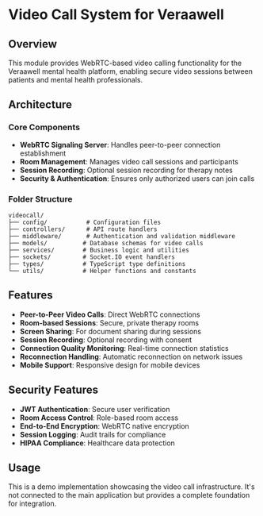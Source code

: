 # Video Call System for Veraawell

## Overview
This module provides WebRTC-based video calling functionality for the Veraawell mental health platform, enabling secure video sessions between patients and mental health professionals.

## Architecture

### Core Components
- **WebRTC Signaling Server**: Handles peer-to-peer connection establishment
- **Room Management**: Manages video call sessions and participants
- **Session Recording**: Optional session recording for therapy notes
- **Security & Authentication**: Ensures only authorized users can join calls

### Folder Structure
```
videocall/
├── config/           # Configuration files
├── controllers/      # API route handlers
├── middleware/       # Authentication and validation middleware
├── models/          # Database schemas for video calls
├── services/        # Business logic and utilities
├── sockets/         # Socket.IO event handlers
├── types/           # TypeScript type definitions
└── utils/           # Helper functions and constants
```

## Features
- **Peer-to-Peer Video Calls**: Direct WebRTC connections
- **Room-based Sessions**: Secure, private therapy rooms
- **Screen Sharing**: For document sharing during sessions
- **Session Recording**: Optional recording with consent
- **Connection Quality Monitoring**: Real-time connection statistics
- **Reconnection Handling**: Automatic reconnection on network issues
- **Mobile Support**: Responsive design for mobile devices

## Security Features
- **JWT Authentication**: Secure user verification
- **Room Access Control**: Role-based room access
- **End-to-End Encryption**: WebRTC native encryption
- **Session Logging**: Audit trails for compliance
- **HIPAA Compliance**: Healthcare data protection

## Usage
This is a demo implementation showcasing the video call infrastructure. 
It's not connected to the main application but provides a complete foundation for integration.
